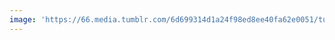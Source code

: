 ```yaml
---
image: 'https://66.media.tumblr.com/6d699314d1a24f98ed8ee40fa62e0051/tumblr_oifhfiBGla1tbdx3so1_1280.jpg'
---
```

